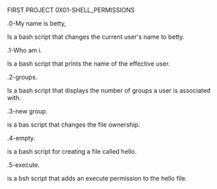FIRST PROJECT 0X01-SHELL_PERMISSIONS


.0-My name is betty, 

Is a bash script that changes the current user's name to betty.

.1-Who am i.

Is a bash script that prints the name of the effective user.

.2-groups.

Is a bash script that displays the number of groups a user is associated with.

.3-new group.

is a bas script that changes the file ownership.

.4-empty.

is a bash script for creating a file called hello.

.5-execute.

is a bsh script that adds an execute permission to the hello file.
